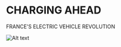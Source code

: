 # CHARGING AHEAD
FRANCE'S ELECTRIC VEHICLE REVOLUTION

![Alt text](https://github.com/hilmnr/Charging-Ahead-Frances-Electric-Vehicle-Revolution/assets/145452309/306c2350-3c27-4a9a-99f9-f99ed721f721)
